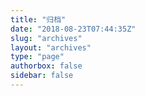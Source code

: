 ```yaml
---
title: "归档"
date: "2018-08-23T07:44:35Z"
slug: "archives"
layout: "archives"
type: "page"
authorbox: false
sidebar: false
---
```

